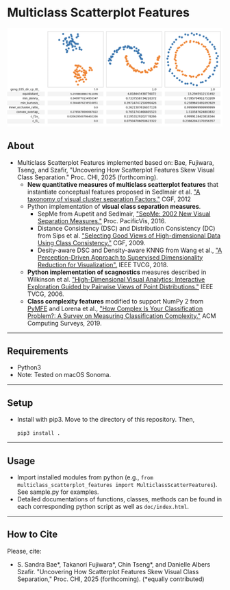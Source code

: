 # Multiclass Scatterplot Features

<img src="images/example.png">

About
-----
* Multiclass Scatterplot Features implemented based on: Bae, Fujiwara, Tseng, and Szafir, "Uncovering How Scatterplot Features Skew Visual Class Separation." Proc. CHI, 2025 (forthcoming).
  * **New quantitative measures of multiclass scatterplot features** that instantiate conceptual features proposed in Sedlmair et al. ["A taxonomy of visual cluster separation Factors."](https://doi.org/10.1111/j.1467-8659.2012.03125.x) CGF, 2012
  * Python implementation of **visual class separation measures**.
    * SepMe from Aupetit and Sedlmair, ["SepMe: 2002 New Visual Separation Measures."](https://doi.org/10.1109/PACIFICVIS.2016.7465244) Proc. PacificVis, 2016.
    * Distance Consistency (DSC) and Distribution Consistency (DC) from Sips et al. ["Selecting Good Views of High-dimensional Data Using Class Consistency."]( https://doi.org/10.1111/j.1467-8659.2009.01467.x) CGF, 2009.
    * Desity-aware DSC and Density-aware KNNG from Wang et al., ["A Perception-Driven Approach to Supervised Dimensionality Reduction for Visualization".](https://doi.org/10.1109/TVCG.2017.2701829) IEEE TVCG, 2018.
  * **Python implementation of scagnostics** measures described in Wilkinson et al. ["High-Dimensional Visual Analytics: Interactive Exploration Guided by Pairwise Views of Point Distributions."](https://doi.org/10.1109/TVCG.2006.94) IEEE TVCG, 2006.
  * **Class complexity features** modified to support NumPy 2 from [PyMFE](https://pymfe.readthedocs.io/en/latest/index.html) and Lorena et al., ["How Complex Is Your Classification Problem?: A Survey on Measuring Classification Complexity."](https://doi.org/10.1145/3347711) ACM Computing Surveys, 2019.
  

******

Requirements
-----
* Python3
* Note: Tested on macOS Sonoma.
******

Setup
-----
* Install with pip3. Move to the directory of this repository. Then,

    `pip3 install .`

******

Usage
-----
* Import installed modules from python (e.g., `from multiclass_scatterplot_features import MulticlassScatterFeatures`). See sample.py for examples.
* Detailed documentations of functions, classes, methods can be found in each corresponding python script as well as `doc/index.html`.
******

## How to Cite
Please, cite:    
* S. Sandra Bae*, Takanori Fujiwara*, Chin Tseng*, and Danielle Albers Szafir. "Uncovering How Scatterplot Features Skew Visual Class Separation," Proc. CHI, 2025 (forthcoming). (*equally contributed)